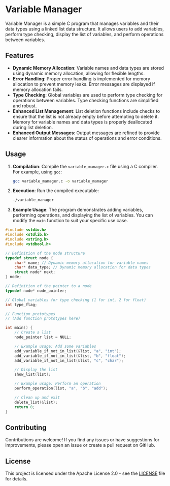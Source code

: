 # Variable Manager

Variable Manager is a simple C program that manages variables and their data types using a linked list data structure. It allows users to add variables, perform type checking, display the list of variables, and perform operations between variables.

## Features

- **Dynamic Memory Allocation**: Variable names and data types are stored using dynamic memory allocation, allowing for flexible lengths.
- **Error Handling**: Proper error handling is implemented for memory allocation to prevent memory leaks. Error messages are displayed if memory allocation fails.
- **Type Checking**: Global variables are used to perform type checking for operations between variables. Type checking functions are simplified and robust.
- **Enhanced List Management**: List deletion functions include checks to ensure that the list is not already empty before attempting to delete it. Memory for variable names and data types is properly deallocated during list deletion.
- **Enhanced Output Messages**: Output messages are refined to provide clearer information about the status of operations and error conditions.

## Usage

1. **Compilation**: Compile the `variable_manager.c` file using a C compiler. For example, using `gcc`:

   ```bash
   gcc variable_manager.c -o variable_manager
   ```

2. **Execution**: Run the compiled executable:

   ```bash
   ./variable_manager
   ```

3. **Example Usage**: The program demonstrates adding variables, performing operations, and displaying the list of variables. You can modify the `main` function to suit your specific use case.

```c
#include <stdio.h>
#include <stdlib.h>
#include <string.h>
#include <stdbool.h>

// Definition of the node structure
typedef struct node {
    char* name; // Dynamic memory allocation for variable names
    char* data_type; // Dynamic memory allocation for data types
    struct node* next;
} node;

// Definition of the pointer to a node
typedef node* node_pointer;

// Global variables for type checking (1 for int, 2 for float)
int type_flag;

// Function prototypes
// (Add function prototypes here)

int main() {
    // Create a list
    node_pointer list = NULL;

    // Example usage: Add some variables
    add_variable_if_not_in_list(&list, "a", "int");
    add_variable_if_not_in_list(&list, "b", "float");
    add_variable_if_not_in_list(&list, "c", "char");

    // Display the list
    show_list(list);

    // Example usage: Perform an operation
    perform_operation(list, "a", "b", "add");

    // Clean up and exit
    delete_list(&list);
    return 0;
}
```

## Contributing

Contributions are welcome! If you find any issues or have suggestions for improvements, please open an issue or create a pull request on GitHub.

## License

This project is licensed under the Apache License 2.0 - see the [LICENSE](LICENSE) file for details.
